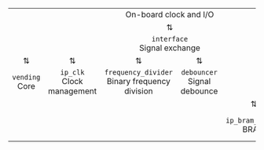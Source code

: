 <table style="text-align:center">
<tr>
	<td colspan="7">On-board clock and I/O</td>
</tr>
<tr>
	<td colspan="7">⇅</td>
</tr>
<tr>
	<td colspan="7"><code>interface</code><br/>Signal exchange</td>
</tr>
<tr>
	<td>⇅</td>
	<td>⇅</td>
	<td>⇅</td>
	<td>⇅</td>
	<td colspan="3">⇅</td>
</tr>
<tr>
	<td><code>vending</code><br/>Core</td>
	<td><code>ip_clk</code><br/>Clock management</td>
	<td><code>frequency_divider</code><br/>Binary frequency division</td>
	<td><code>debouncer</code><br/>Signal debounce</td>
	<td colspan="3"><code>display</code><br/>Render</td>
</tr>
<tr>
	<td colspan="4" rowspan="2"></td>
	<td>⇅</td>
	<td>⇅</td>
	<td>⇅</td>
</tr>
<tr>
	<td><code>ip_bram_&lt;name&gt;</code><br/>BRAM</td>
	<td>…</td>
	<td><code>vga</code><br/>VGA timing</td>
</tr>
</table>